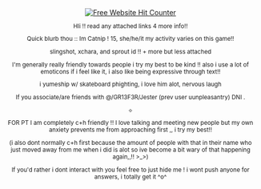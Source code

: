<div align='center'><a href='https://www.free-website-hit-counter.com'><img src='https://www.free-website-hit-counter.com/c.php?d=9&id=178559&s=76' border='0' alt='Free Website Hit Counter'></a><br / ><small>

HIi !! read any attached links 4 more info!! 

Quick blurb thou :: Im Catnip ! 15, she/he/it my activity varies on this game!!

slingshot, xchara, and sprout id !! + more but less attached

I'm generally really friendly towards people i try my best to be kind !! also i use a lot of emoticons if i feel like it, i also like being expressive through text!!

i yumeship w/ skateboard phighting, i love him alot, nervous laugh


If you associate/are friends with @/GR13F3R/Jester (prev user uunpleasantry) DNI . 

⟡

FOR PT I am completely c+h friendly !! I love talking and meeting new people but my own anxiety prevents me from approaching first ,, i try my best!! 

(i also dont normally c+h first because the amount of people with that in their name who just moved away from me when i did is alot so ive become a bit wary of that happening again,,!! >_>)



If you'd rather i dont interact with you feel free to just hide me ! i wont push anyone for answers, i totally get it ^o^
